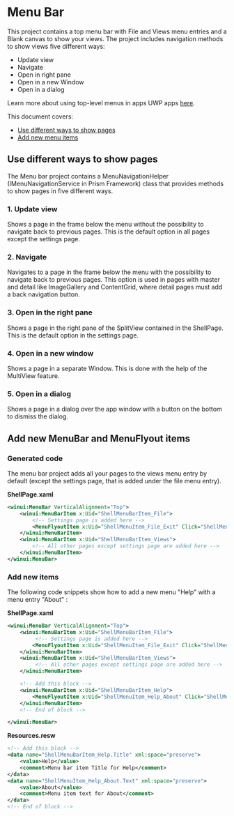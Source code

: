 # Menu Bar

This project contains a top menu bar with File and Views menu entries and a Blank canvas to show your views. The project includes navigation methods to show views five different ways:
- Update view
- Navigate
- Open in right pane
- Open in a new Window
- Open in a dialog

 Learn more about using top-level menus in apps UWP apps [here](https://docs.microsoft.com/windows/uwp/design/controls-and-patterns/menus#create-a-menu-bar).

This document covers:

* [Use different ways to show pages](#navigation)
* [Add new menu items](#newmenuitems)

<a name="navigation"></a>

## Use different ways to show pages
The Menu bar project contains a MenuNavigationHelper (IMenuNavigationService in Prism Framework) class that provides methods to show pages in five different ways.

### 1.  Update view
Shows a page in the frame below the menu without the possibility to navigate back to previous pages. This is the default option in all pages except the settings page.

### 2. Navigate
Navigates to a page in the frame below the menu with the possibility to navigate back to previous pages. This option is used in pages with master and detail like ImageGallery and ContentGrid, where detail pages must add a back navigation button.

### 3. Open in the right pane
Shows a page in the right pane of the SplitView contained in the ShellPage. This is the default option in the settings page.

### 4. Open in a new window
Shows a page in a separate Window. This is done with the help of the MultiView feature.

### 5. Open in a dialog
Shows a page in a dialog over the app window with a button on the bottom to dismiss the dialog.

<a name="newmenuitems"></a>

## Add new MenuBar and MenuFlyout items

### Generated code
The menu bar project adds all your pages to the views menu entry by default (except the settings page, that is added under the file menu entry).

**ShellPage.xaml**
```xml
<winui:MenuBar VerticalAlignment="Top">
    <winui:MenuBarItem x:Uid="ShellMenuBarItem_File">
        <!-- Settings page is added here -->
        <MenuFlyoutItem x:Uid="ShellMenuItem_File_Exit" Click="ShellMenuItemClick_File_Exit" />
    </winui:MenuBarItem>
    <winui:MenuBarItem x:Uid="ShellMenuBarItem_Views">
        <!-- All other pages except settings page are added here -->
    </winui:MenuBarItem>
</winui:MenuBar>
```

### Add new items

The following code snippets show how to add a new menu "Help" with a menu entry "About" :

**ShellPage.xaml**
```xml
<winui:MenuBar VerticalAlignment="Top">
    <winui:MenuBarItem x:Uid="ShellMenuBarItem_File">
         <!-- Settings page is added here -->
        <MenuFlyoutItem x:Uid="ShellMenuItem_File_Exit" Click="ShellMenuItemClick_File_Exit" />
    </winui:MenuBarItem>
    <winui:MenuBarItem x:Uid="ShellMenuBarItem_Views">
         <!-- All other pages except settings page are added here -->
    </winui:MenuBarItem>

    <!-- Add this block -->
    <winui:MenuBarItem x:Uid="ShellMenuBarItem_Help">
        <MenuFlyoutItem x:Uid="ShellMenuItem_Help_About" Click="ShellMenuItemClick_Help_About" />
    </winui:MenuBarItem>
    <!-- End of block -->

</winui:MenuBar>
```

**Resources.resw**
```xml
<!-- Add this block -->
<data name="ShellMenuBarItem_Help.Title" xml:space="preserve">
    <value>Help</value>
    <comment>Menu bar item Title for Help</comment>
</data>
<data name="ShellMenuItem_Help_About.Text" xml:space="preserve">
    <value>About</value>
    <comment>Menu item text for About</comment>
</data>
<!-- End of block -->
 ```
<a name="invokecode"></a>